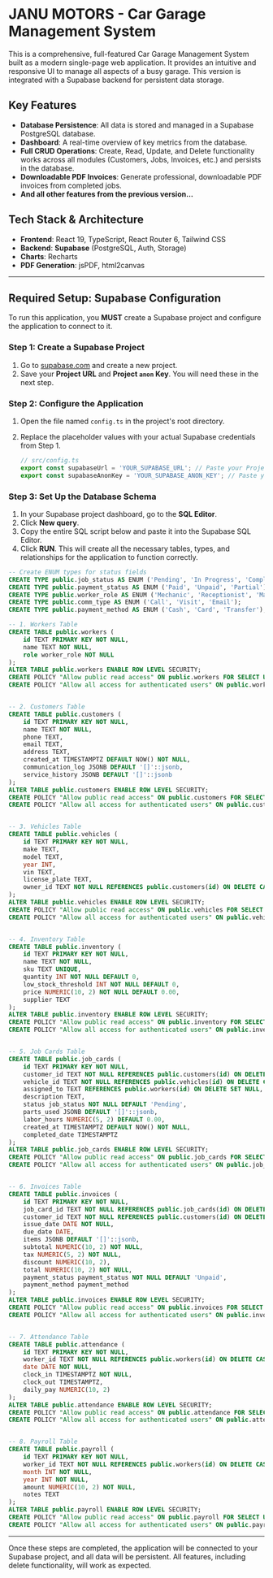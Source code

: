 # JANU MOTORS - Car Garage Management System

This is a comprehensive, full-featured Car Garage Management System built as a modern single-page web application. It provides an intuitive and responsive UI to manage all aspects of a busy garage. This version is integrated with a Supabase backend for persistent data storage.

## Key Features

- **Database Persistence**: All data is stored and managed in a Supabase PostgreSQL database.
- **Dashboard**: A real-time overview of key metrics from the database.
- **Full CRUD Operations**: Create, Read, Update, and Delete functionality works across all modules (Customers, Jobs, Invoices, etc.) and persists in the database.
- **Downloadable PDF Invoices**: Generate professional, downloadable PDF invoices from completed jobs.
- **And all other features from the previous version...**

## Tech Stack & Architecture

- **Frontend**: React 19, TypeScript, React Router 6, Tailwind CSS
- **Backend**: **Supabase** (PostgreSQL, Auth, Storage)
- **Charts**: Recharts
- **PDF Generation**: jsPDF, html2canvas

---

## **Required Setup: Supabase Configuration**

To run this application, you **MUST** create a Supabase project and configure the application to connect to it.

### Step 1: Create a Supabase Project

1.  Go to [supabase.com](https://supabase.com/) and create a new project.
2.  Save your **Project URL** and **Project `anon` Key**. You will need these in the next step.

### Step 2: Configure the Application

1.  Open the file named `config.ts` in the project's root directory.
2.  Replace the placeholder values with your actual Supabase credentials from Step 1.

    ```typescript
    // src/config.ts
    export const supabaseUrl = 'YOUR_SUPABASE_URL'; // Paste your Project URL here
    export const supabaseAnonKey = 'YOUR_SUPABASE_ANON_KEY'; // Paste your Project anon Key here
    ```

### Step 3: Set Up the Database Schema

1.  In your Supabase project dashboard, go to the **SQL Editor**.
2.  Click **New query**.
3.  Copy the entire SQL script below and paste it into the Supabase SQL Editor.
4.  Click **RUN**. This will create all the necessary tables, types, and relationships for the application to function correctly.

```sql
-- Create ENUM types for status fields
CREATE TYPE public.job_status AS ENUM ('Pending', 'In Progress', 'Completed', 'Cancelled');
CREATE TYPE public.payment_status AS ENUM ('Paid', 'Unpaid', 'Partial');
CREATE TYPE public.worker_role AS ENUM ('Mechanic', 'Receptionist', 'Manager');
CREATE TYPE public.comm_type AS ENUM ('Call', 'Visit', 'Email');
CREATE TYPE public.payment_method AS ENUM ('Cash', 'Card', 'Transfer');

-- 1. Workers Table
CREATE TABLE public.workers (
    id TEXT PRIMARY KEY NOT NULL,
    name TEXT NOT NULL,
    role worker_role NOT NULL
);
ALTER TABLE public.workers ENABLE ROW LEVEL SECURITY;
CREATE POLICY "Allow public read access" ON public.workers FOR SELECT USING (true);
CREATE POLICY "Allow all access for authenticated users" ON public.workers FOR ALL USING (auth.role() = 'authenticated');


-- 2. Customers Table
CREATE TABLE public.customers (
    id TEXT PRIMARY KEY NOT NULL,
    name TEXT NOT NULL,
    phone TEXT,
    email TEXT,
    address TEXT,
    created_at TIMESTAMPTZ DEFAULT NOW() NOT NULL,
    communication_log JSONB DEFAULT '[]'::jsonb,
    service_history JSONB DEFAULT '[]'::jsonb
);
ALTER TABLE public.customers ENABLE ROW LEVEL SECURITY;
CREATE POLICY "Allow public read access" ON public.customers FOR SELECT USING (true);
CREATE POLICY "Allow all access for authenticated users" ON public.customers FOR ALL USING (auth.role() = 'authenticated');


-- 3. Vehicles Table
CREATE TABLE public.vehicles (
    id TEXT PRIMARY KEY NOT NULL,
    make TEXT,
    model TEXT,
    year INT,
    vin TEXT,
    license_plate TEXT,
    owner_id TEXT NOT NULL REFERENCES public.customers(id) ON DELETE CASCADE
);
ALTER TABLE public.vehicles ENABLE ROW LEVEL SECURITY;
CREATE POLICY "Allow public read access" ON public.vehicles FOR SELECT USING (true);
CREATE POLICY "Allow all access for authenticated users" ON public.vehicles FOR ALL USING (auth.role() = 'authenticated');


-- 4. Inventory Table
CREATE TABLE public.inventory (
    id TEXT PRIMARY KEY NOT NULL,
    name TEXT NOT NULL,
    sku TEXT UNIQUE,
    quantity INT NOT NULL DEFAULT 0,
    low_stock_threshold INT NOT NULL DEFAULT 0,
    price NUMERIC(10, 2) NOT NULL DEFAULT 0.00,
    supplier TEXT
);
ALTER TABLE public.inventory ENABLE ROW LEVEL SECURITY;
CREATE POLICY "Allow public read access" ON public.inventory FOR SELECT USING (true);
CREATE POLICY "Allow all access for authenticated users" ON public.inventory FOR ALL USING (auth.role() = 'authenticated');


-- 5. Job Cards Table
CREATE TABLE public.job_cards (
    id TEXT PRIMARY KEY NOT NULL,
    customer_id TEXT NOT NULL REFERENCES public.customers(id) ON DELETE CASCADE,
    vehicle_id TEXT NOT NULL REFERENCES public.vehicles(id) ON DELETE CASCADE,
    assigned_to TEXT REFERENCES public.workers(id) ON DELETE SET NULL,
    description TEXT,
    status job_status NOT NULL DEFAULT 'Pending',
    parts_used JSONB DEFAULT '[]'::jsonb,
    labor_hours NUMERIC(5, 2) DEFAULT 0.00,
    created_at TIMESTAMPTZ DEFAULT NOW() NOT NULL,
    completed_date TIMESTAMPTZ
);
ALTER TABLE public.job_cards ENABLE ROW LEVEL SECURITY;
CREATE POLICY "Allow public read access" ON public.job_cards FOR SELECT USING (true);
CREATE POLICY "Allow all access for authenticated users" ON public.job_cards FOR ALL USING (auth.role() = 'authenticated');


-- 6. Invoices Table
CREATE TABLE public.invoices (
    id TEXT PRIMARY KEY NOT NULL,
    job_card_id TEXT NOT NULL REFERENCES public.job_cards(id) ON DELETE CASCADE,
    customer_id TEXT NOT NULL REFERENCES public.customers(id) ON DELETE CASCADE,
    issue_date DATE NOT NULL,
    due_date DATE,
    items JSONB DEFAULT '[]'::jsonb,
    subtotal NUMERIC(10, 2) NOT NULL,
    tax NUMERIC(5, 2) NOT NULL,
    discount NUMERIC(10, 2),
    total NUMERIC(10, 2) NOT NULL,
    payment_status payment_status NOT NULL DEFAULT 'Unpaid',
    payment_method payment_method
);
ALTER TABLE public.invoices ENABLE ROW LEVEL SECURITY;
CREATE POLICY "Allow public read access" ON public.invoices FOR SELECT USING (true);
CREATE POLICY "Allow all access for authenticated users" ON public.invoices FOR ALL USING (auth.role() = 'authenticated');


-- 7. Attendance Table
CREATE TABLE public.attendance (
    id TEXT PRIMARY KEY NOT NULL,
    worker_id TEXT NOT NULL REFERENCES public.workers(id) ON DELETE CASCADE,
    date DATE NOT NULL,
    clock_in TIMESTAMPTZ NOT NULL,
    clock_out TIMESTAMPTZ,
    daily_pay NUMERIC(10, 2)
);
ALTER TABLE public.attendance ENABLE ROW LEVEL SECURITY;
CREATE POLICY "Allow public read access" ON public.attendance FOR SELECT USING (true);
CREATE POLICY "Allow all access for authenticated users" ON public.attendance FOR ALL USING (auth.role() = 'authenticated');


-- 8. Payroll Table
CREATE TABLE public.payroll (
    id TEXT PRIMARY KEY NOT NULL,
    worker_id TEXT NOT NULL REFERENCES public.workers(id) ON DELETE CASCADE,
    month INT NOT NULL,
    year INT NOT NULL,
    amount NUMERIC(10, 2) NOT NULL,
    notes TEXT
);
ALTER TABLE public.payroll ENABLE ROW LEVEL SECURITY;
CREATE POLICY "Allow public read access" ON public.payroll FOR SELECT USING (true);
CREATE POLICY "Allow all access for authenticated users" ON public.payroll FOR ALL USING (auth.role() = 'authenticated');

```
---

Once these steps are completed, the application will be connected to your Supabase project, and all data will be persistent. All features, including delete functionality, will work as expected.